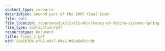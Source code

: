 ```yaml
---
content_type: resource
description: Second part of the 2007 Final Exam.
file: null
file_location: /coursemedia/22-615-mhd-theory-of-fusion-systems-spring-2007/8861638eef62e8c784e2088e645ecc9c_final_2.pdf
file_type: application/pdf
resourcetype: Document
title: final_2.pdf
uid: 8861638e-ef62-e8c7-84e2-088e645ecc9c
---
```

